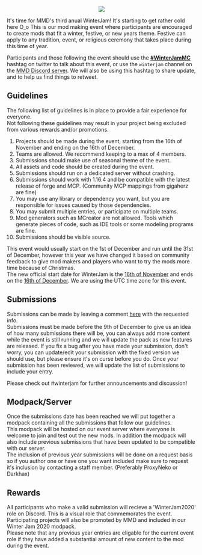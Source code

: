 <p align="center"> 
<img src="https://cdn.discordapp.com/attachments/463961352432517123/516812016980066307/winter-jam-header-2018.gif">
</p>

It's time for MMD's third anual WinterJam! It's starting to get rather cold here O_o This is our mod making event where participants are encouraged to create mods that fit a winter, festive, or new years theme. Festive can apply to any tradition, event, or religious ceremony that takes place during this time of year.

Participants and those following the event should use the [**#WinterJamMC**](https://twitter.com/search?q=%23winterjammc&src=typd) hashtag on twitter to talk about this event, or use the ``winterjam`` channel on the [MMD Discord server](https://discord.mcmoddev.com). We will also be using this hashtag to share update, and to help us find things to retweet.

## Guidelines
The following list of guidelines is in place to provide a fair experience for everyone.  
Not following these guidelines may result in your project being excluded from various rewards and/or promotions.

1. Projects should be made during the event, starting from the 16th of November and ending on the 16th of December.
2. Teams are allowed. We recommend keeping to a max of 4 members.
3. Submissions should make use of seasonal theme of the event.
4. All assets and code should be created during the event.
5. Submissions should run on a dedicated server without crashing.
6. Submissions should work with 1.16.4 and be compatible with the latest release of forge and MCP. (Community MCP mappings from gigaherz are fine)
7. You may use any library or dependency you want, but you are responsible for issues caused by those dependencies.
8. You may submit multiple entries, or participate on multiple teams.
9. Mod generators such as MCreator are not allowed. Tools which generate pieces of code, such as IDE tools or some modeling programs are fine.
10. Submissions should be visible source.

This event would usually start on the 1st of December and run until the 31st of December, however this year we have changed it based on community feedback to give mod makers and players who want to try the mods more time because of Christmas.  
The new official start date for WinterJam is the [16th of November](https://www.timeanddate.com/worldclock/fixedtime.html?msg=MMD+WinterJam+2020+Start+Date&iso=20201116T00&p1=%3A) and ends on the [16th of December](https://www.timeanddate.com/worldclock/fixedtime.html?msg=MMD+WinterJam+2020+End+Date&iso=20201216T00&p1=%3A). We are using the UTC time zone for this event.

## Submissions
Submissions can be made by leaving a comment [here](https://gist.github.com/ProxyNeko/) with the requested info.  
Submissions must be made before the 9th of December to give us an idea of how many submissions there will be, you can always add more content while the event is still running and we will update the pack as new features are released. If you fix a bug after you have made your submission, don't worry, you can update/edit your submission with the fixed version we should use, but please ensure it's on curse before you do. Once your submission has been reviewed, we will update the list of submissions to include your entry. 

Please check out #winterjam for further announcements and discussion!  

## Modpack/Server
Once the submissions date has been reached we will put together a modpack containing all the submissions that follow our guidelines.  
This modpack will be hosted on our event server where everyone is welcome to join and test out the new mods.
In addition the modpack will also include previous submissions that have been updated to be compatible with our server.  
The inclusion of previous year submissions will be done on a request basis so if you author one or have one you want included make sure to request it's inclusion by contacting a staff member. (Preferably ProxyNeko or Darkhax)  

## Rewards
All participants who make a valid submission will recieve a 'WinterJam2020' role on Discord. This is a visual role that commemorates the event. Participating projects will also be promoted by MMD and included in our Winter Jam 2020 modpack.  
Please note that any previous year entries are eligable for the current event role if they have added a substantial amount of new content to the mod during the event.
